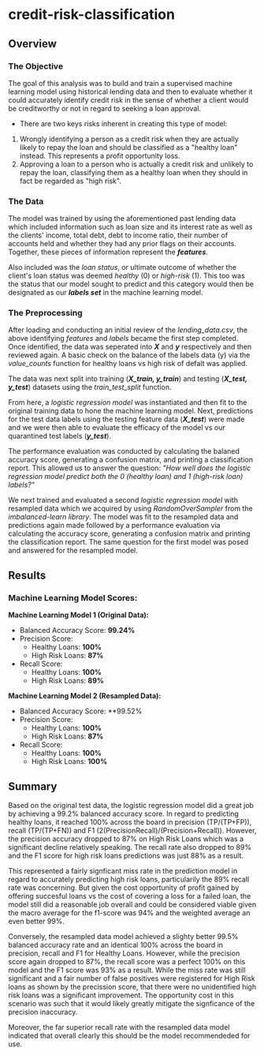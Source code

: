 # credit-risk-classification

## Overview 
### The Objective
The goal of this analysis was to build and train a supervised machine learning model using historical lending data and then to evaluate whether it could accurately identify credit risk in the sense of whether a client would be creditworthy or not in regard to seeking a loan approval. 

* There are two keys risks inherent in creating this type of model:
1. Wrongly identifying a person as a credit risk when they are actually likely to repay the loan and should be classified as a "healthy loan" instead. This represents a profit opportunity loss.
2. Approving a loan to a person who is actually a credit risk and unlikely to repay the loan, classifying them as a healthy loan when they should in fact be regarded as "high risk".


### The Data
The model was trained by using the aforementioned past lending data which included information such as loan size and its interest rate as well as the clients' income, total debt, debt to income ratio, their number of accounts held and whether they had any prior flags on their accounts. Together, these pieces of information represent the ***features***.

Also included was the *loan status*, or ultimate outcome of whether the client's loan status was deemed *healthy* (0) or *high-risk* (1). This too was the status that our model sought to predict and this category would then be designated as our ***labels set*** in the machine learning model.

### The Preprocessing
After loading and conducting an initial review of the *lending_data.csv*, the above identifying *features* and *labels* became the first step completed. Once identified, the data was seperated into ***X*** and ***y*** respectively and then reviewed again.  A basic check on the balance of the labels data (y) via the *value_counts* function for healthy loans vs high risk of defalt was applied.

The data was next split into training (***X_train, y_train***) and testing (***X_test, y_test***) datasets using the *train_test_split* function.

From here, a *logistic regression model* was instantiated and then fit to the original training data to hone the machine learning model. Next, predictions for the test data labels using the testing feature data (***X_test***) were made and we were then able to evaluate the efficacy of the model vs our quarantined test labels (***y_test***).

The performance evaluation was conducted by calculating the balaned accuracy score, generating a confusion matrix, and printing a classification report. This allowed us to answer the question: *"How well does the logistic regression model predict both the 0 (healthy loan) and 1 (high-risk loan) labels?"*

We next trained and evaluated a second *logistic regression model* with resampled data which we acquired by using *RandomOverSampler* from the *imbalanced-learn library*. The model was fit to the resampled data and predictions again made followed by a performance evaluation via calculating the accuracy score, generating a confusion matrix and printing the classification report. The same question for the first model was posed and answered for the resampled model.


## Results
### Machine Learning Model Scores:
**Machine Learning Model 1 (Original Data):**
  - Balanced Accuracy Score: **99.24%**
  - Precision Score: 
    - Healthy Loans: **100%**
    - High Risk Loans: **87%**
  - Recall Score: 
    - Healthy Loans: **100%**
    - High Risk Loans: **89%**
  

**Machine Learning Model 2 (Resampled Data):**
  - Balanced Accuracy Score: **99.52%
  - Precision Score: 
    - Healthy Loans: **100%** 
    - High Risk Loans: **87%**  
  - Recall Score: 
    - Healthy Loans: **100%**
    - High Risk Loans: **100%**
    

## Summary
Based on the original test data, the logistic regression model did a great job by achieving a 99.2% balanced accuracy score. In regard to predicting healthy loans, it reached 100% across the board in precision (TP/(TP+FP)), recall (TP/(TP+FN)) and F1 (2(PrecisionRecall)/(Precision+Recall)). However, the precision accuracy dropped to 87% on High Risk Loans which was a significant decline relatively speaking. The recall rate also dropped to 89% and the F1 score for high risk loans predictions was just 88% as a result.

This represented a fairly signficant miss rate in the prediction model in regard to accurately predicting high risk loans, particularily the 89% recall rate was concerning. But given the cost opportunity of profit gained by offering succesful loans vs the cost of covering a loss for a failed loan, the model still did a reasonable job overall and could be considered viable given the macro average for the f1-score was 94% and the weighted average an even better 99%.

Conversely, the resampled data model achieved a slighty better 99.5% balanced accuracy rate and an identical 100% across the board in precision, recall and F1 for Healthy Loans. However, while the precision score again dropped to 87%, the recall score was a perfect 100% on this model and the F1 score was 93% as a result. While the miss rate was still significant and a fair number of false positives were registered for High Risk loans as shown by the precission score, that there were no unidentified high risk loans was a significant improvement. The opportunity cost in this scenario was such that it would likely greatly mitigate the signficance of the precision inaccuracy. 

Moreover, the far superior recall rate with the resampled data model indicated that overall clearly this should be the model recommendeded for use.